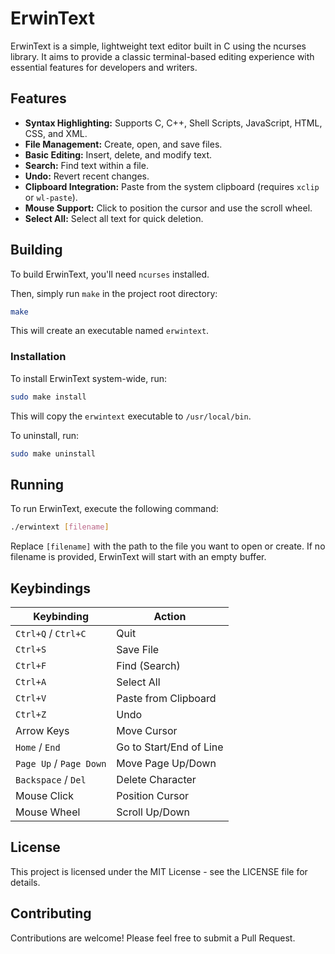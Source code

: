 # ErwinText

ErwinText is a simple, lightweight text editor built in C using the ncurses
library. It aims to provide a classic terminal-based editing experience with
essential features for developers and writers.

## Features

* **Syntax Highlighting:** Supports C, C++, Shell Scripts, JavaScript, HTML,
CSS, and XML.
* **File Management:** Create, open, and save files.
* **Basic Editing:** Insert, delete, and modify text.
* **Search:** Find text within a file.
* **Undo:** Revert recent changes.
* **Clipboard Integration:** Paste from the system clipboard (requires `xclip`
or `wl-paste`).
* **Mouse Support:** Click to position the cursor and use the scroll wheel.
* **Select All:** Select all text for quick deletion.

## Building

To build ErwinText, you'll need `ncurses` installed.

Then, simply run `make` in the project root directory:

```bash
make
```

This will create an executable named `erwintext`.

### Installation

To install ErwinText system-wide, run:

```bash
sudo make install
```

This will copy the `erwintext` executable to `/usr/local/bin`.

To uninstall, run:

```bash
sudo make uninstall
```

## Running

To run ErwinText, execute the following command:

```bash
./erwintext [filename]
```

Replace `[filename]` with the path to the file you want to open or create. If
no filename is provided, ErwinText will start with an empty buffer.

## Keybindings

| Keybinding        | Action                  |
| ----------------- | ----------------------- |
| `Ctrl+Q` / `Ctrl+C` | Quit                    |
| `Ctrl+S`          | Save File               |
| `Ctrl+F`          | Find (Search)           |
| `Ctrl+A`          | Select All              |
| `Ctrl+V`          | Paste from Clipboard    |
| `Ctrl+Z`          | Undo                    |
| Arrow Keys        | Move Cursor             |
| `Home` / `End`      | Go to Start/End of Line |
| `Page Up` / `Page Down` | Move Page Up/Down       |
| `Backspace` / `Del` | Delete Character        |
| Mouse Click       | Position Cursor         |
| Mouse Wheel       | Scroll Up/Down          |

## License

This project is licensed under the MIT License - see the LICENSE file for
details.

## Contributing

Contributions are welcome! Please feel free to submit a Pull Request.
